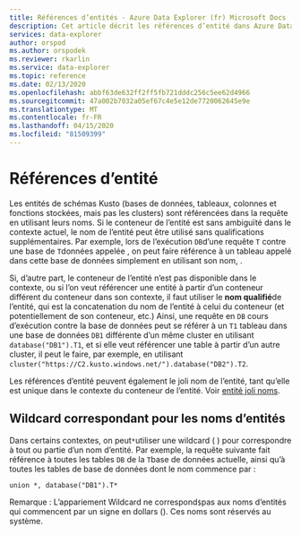 ```yaml
---
title: Références d’entités - Azure Data Explorer (fr) Microsoft Docs
description: Cet article décrit les références d’entité dans Azure Data Explorer.
services: data-explorer
author: orspod
ms.author: orspodek
ms.reviewer: rkarlin
ms.service: data-explorer
ms.topic: reference
ms.date: 02/13/2020
ms.openlocfilehash: abbf63de632ff2ff5fb721dddc256c5ee62d4966
ms.sourcegitcommit: 47a002b7032a05ef67c4e5e12de7720062645e9e
ms.translationtype: MT
ms.contentlocale: fr-FR
ms.lasthandoff: 04/15/2020
ms.locfileid: "81509399"
---
```

# <a name="entity-references"></a>Références d’entité

Les entités de schémas Kusto (bases de données, tableaux, colonnes et fonctions stockées, mais pas les clusters) sont référencées dans la requête en utilisant leurs noms. Si le conteneur de l’entité est sans ambiguïté dans le contexte actuel, le nom de l’entité peut être utilisé sans qualifications supplémentaires. Par exemple, lors de l’exécution `DB`d’une requête `T` contre une base de `T`données appelée , on peut faire référence à un tableau appelé dans cette base de données simplement en utilisant son nom, .

Si, d’autre part, le conteneur de l’entité n’est pas disponible dans le contexte, ou si l’on veut référencer une entité à partir d’un conteneur différent du conteneur dans son contexte, il faut utiliser le **nom qualifié**de l’entité, qui est la concatenation du nom de l’entité à celui du conteneur (et potentiellement de son conteneur, etc.) Ainsi, une requête en `DB` cours d’exécution contre la base de données peut se référer à un `T1` tableau dans une base de données `DB1` différente d’un même cluster en utilisant `database("DB1").T1`, et si elle veut référencer une table à partir d’un autre cluster, il peut le faire, par exemple, en utilisant `cluster("https://C2.kusto.windows.net/").database("DB2").T2`.

Les références d’entité peuvent également le joli nom de l’entité, tant qu’elle est unique dans le contexte du conteneur de l’entité. Voir [entité joli noms](./entity-names.md#entity-pretty-names).

## <a name="wildcard-matching-for-entity-names"></a>Wildcard correspondant pour les noms d’entités

Dans certains contextes, on peut`*`utiliser une wildcard ( ) pour correspondre à tout ou partie d’un nom d’entité. Par exemple, la requête suivante fait référence à toutes les tables `DB` de la `T`base de données actuelle, ainsi qu’à toutes les tables de base de données dont le nom commence par :

```kusto
union *, database("DB1").T*
```

Remarque : L’appariement Wildcard ne correspond`$`pas aux noms d’entités qui commencent par un signe en dollars ().
Ces noms sont réservés au système.



